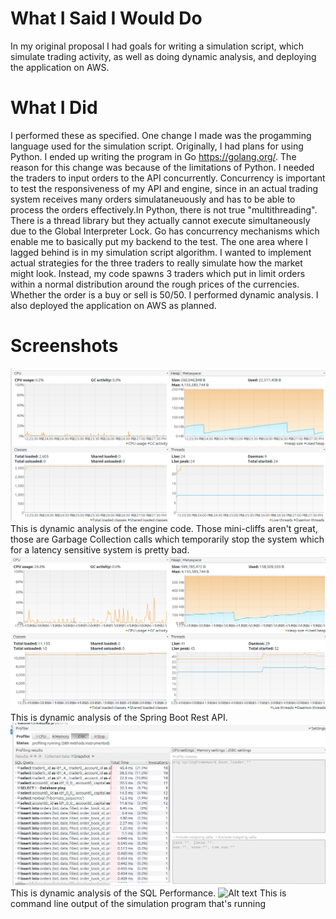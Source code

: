 # What I Said I Would Do

In my original proposal I had goals for writing a simulation script, which simulate trading activity, as well as doing dynamic
analysis, and deploying the application on AWS.

# What I Did
I performed these as specified. One change I made was the progamming language used for the simulation script. Originally,
I had plans for using Python. I ended up writing the program in Go https://golang.org/. The reason for this change was because of the
limitations of Python. I needed the traders to input orders to the API concurrently. Concurrency is important to test the responsiveness
of my API and engine, since in an actual trading system receives many orders simulataneuously and has to be able to process
the orders effectively.In Python, there is not true "multithreading". There is a thread library but they actually cannot execute simultaneously
due to the Global Interpreter Lock. Go has concurrency mechanisms which enable me to basically put my backend to the test.
The one area where I lagged behind is in my simulation script algorithm. I wanted to implement actual strategies for the three traders
to really simulate how the market might look. Instead, my code spawns 3 traders which put in limit orders within a normal distribution
around the rough prices of the currencies. Whether the order is a buy or sell is 50/50. I performed dynamic analysis.
I also deployed the application on AWS as planned.

# Screenshots
![Alt text](simulation/DynamicAnalysisOfEngine.png)
This is dynamic analysis of the engine code. Those mini-cliffs aren't great, those are Garbage Collection calls which temporarily stop the system which for a latency sensitive system is pretty bad.
![Alt text](simulation/DynamicAnalysisOfRest.png)
This is dynamic analysis of the Spring Boot Rest API.
![Alt text](simulation/sql_performance.png)
This is dynamic analysis of the SQL Performance. 
![Alt text](simulation/SimulationProgrammingRunning.png)
This is command line output of the simulation program that's running
